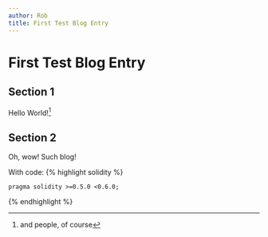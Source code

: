 ```yaml
---
author: Rob
title: First Test Blog Entry
---
```


First Test Blog Entry
======================

## Section 1
Hello World![^1]

## Section 2
Oh, wow! Such blog!

With code:
{% highlight solidity %}
```solidity
pragma solidity >=0.5.0 <0.6.0;
```
{% endhighlight %}

[^1]: and people, of course
